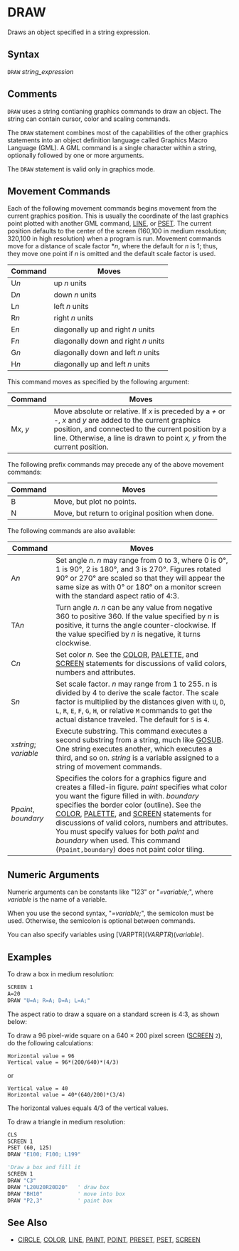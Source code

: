 # DRAW

Draws an object specified in a string expression.

## Syntax

`DRAW` *string_expression*

## Comments

`DRAW` uses a string contianing graphics commands to draw an object. The string can contain cursor, color and scaling commands.

The `DRAW` statement combines most of the capabilities of the other graphics statements into an object definition language called Graphics Macro Language (GML). A GML command is a single character within a string, optionally followed by one or more arguments.

The `DRAW` statement is valid only in graphics mode.

## Movement Commands

Each of the following movement commands begins movement from the current graphics position. This is usually the coordinate of the last graphics point plotted with another GML command, [LINE](LINE), or [PSET](PSET). The current position defaults to the center of the screen (160,100 in medium resolution; 320,100 in high resolution) when a program is run. Movement commands move for a distance of scale factor **n*, where the default for *n* is 1; thus, they move one point if *n* is omitted and the default scale factor is used.

| Command | Moves |
| ------- | ----- |
| U*n* | up *n* units |
| D*n* | down *n* units |
| L*n* | left *n* units |
| R*n* | right *n* units |
| E*n* | diagonally up and right *n* units |
| F*n* | diagonally down and right *n* units |
| G*n* | diagonally down and left *n* units |
| H*n* | diagonally up and left *n* units |

This command moves as specified by the following argument:

| Command | Moves |
| ------- | ----- |
| M*x*, *y* | Move absolute or relative. If *x* is preceded by a *+* or *-*, *x* and *y* are added to the current graphics position, and connected to the current position by a line. Otherwise, a line is drawn to point *x, y* from the current position. |

The following prefix commands may precede any of the above movement commands:

| Command | Moves |
| ------- | ----- |
| B | Move, but plot no points. |
| N | Move, but return to original position when done. |

The following commands are also available:

| Command | Moves |
| ------- | ----- |
| A*n* | Set angle *n*. *n* may range from 0 to 3, where 0 is 0°, 1 is 90°, 2 is 180°, and 3 is 270°. Figures rotated 90° or 270° are scaled so that they will appear the same size as with 0° or 180° on a monitor screen with the standard aspect ratio of 4:3. |
| TA*n* | Turn angle *n*. *n* can be any value from negative 360 to positive 360. If the value specified by *n* is positive, it turns the angle counter-clockwise. If the value specified by *n* is negative, it turns clockwise. |
| C*n* | Set color *n*. See the [COLOR](COLOR), [PALETTE](PALETTE), and [SCREEN](SCREEN) statements for discussions of valid colors, numbers and attributes. |
| S*n* | Set scale factor. *n* may range from 1 to 255. n is divided by 4 to derive the scale factor. The scale factor is multiplied by the distances given with `U`, `D`, `L`, `R`, `E`, `F`, `G`, `H`, or relative `M` commands to get the actual distance traveled. The default for `S` is `4`. |
| x*string*; *variable* | Execute substring. This command executes a second substring from a string, much like [GOSUB](GOSUB). One string executes another, which executes a third, and so on. *string* is a variable assigned to a string of movement commands. |
| P*paint*, *boundary* | Specifies the colors for a graphics figure and creates a filled-in figure. *paint* specifies what color you want the figure filled in with. *boundary* specifies the border color (outline). See the [COLOR](COLOR), [PALETTE](PALETTE), and [SCREEN](SCREEN) statements for discussions of valid colors, numbers and attributes. You must specify values for both *paint* and *boundary* when used. This command (`Ppaint,boundary`) does not paint color tiling. |

## Numeric Arguments

Numeric arguments can be constants like "123" or "*=variable;*", where *variable* is the name of a variable.

When you use the second syntax, "*=variable;*", the semicolon must be used. Otherwise, the semicolon is optional between commands.

You can also specify variables using [VARPTR$](VARPTR$)(*variable*).

## Examples

To draw a box in medium resolution:

```vb
SCREEN 1
A=20
DRAW "U=A; R=A; D=A; L=A;"
```

The aspect ratio to draw a square on a standard screen is 4:3, as shown below:

To draw a 96 pixel-wide square on a 640 × 200 pixel screen ([SCREEN](SCREEN) `2`), do the following calculations:

```text
Horizontal value = 96
Vertical value = 96*(200/640)*(4/3)
```

or

```text
Vertical value = 40
Horizontal value = 40*(640/200)*(3/4)
```

The horizontal values equals 4/3 of the vertical values.

To draw a triangle in medium resolution:

```vb
CLS
SCREEN 1
PSET (60, 125)
DRAW "E100; F100; L199"
```

```vb
'Draw a box and fill it
SCREEN 1
DRAW "C3"
DRAW "L20U20R20D20"   ' draw box
DRAW "BH10"           ' move into box
DRAW "P2,3"           ' paint box
```

## See Also

* [CIRCLE](CIRCLE), [COLOR](COLOR), [LINE](LINE), [PAINT](PAINT), [POINT](POINT), [PRESET](PRESET), [PSET](PSET), [SCREEN](SCREEN)
